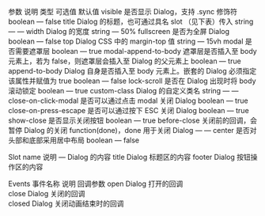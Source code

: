 参数	说明	类型	可选值	默认值
visible	是否显示 Dialog，支持 .sync 修饰符	boolean	—	false
title	Dialog 的标题，也可通过具名 slot （见下表）传入	string	—	—
width	Dialog 的宽度	string	—	50%
fullscreen	是否为全屏 Dialog	boolean	—	false
top	Dialog CSS 中的 margin-top 值	string	—	15vh
modal	是否需要遮罩层	boolean	—	true
modal-append-to-body	遮罩层是否插入至 body 元素上，若为 false，则遮罩层会插入至 Dialog 的父元素上	boolean	—	true
append-to-body	Dialog 自身是否插入至 body 元素上。嵌套的 Dialog 必须指定该属性并赋值为 true	boolean	—	false
lock-scroll	是否在 Dialog 出现时将 body 滚动锁定	boolean	—	true
custom-class	Dialog 的自定义类名	string	—	—
close-on-click-modal	是否可以通过点击 modal 关闭 Dialog	boolean	—	true
close-on-press-escape	是否可以通过按下 ESC 关闭 Dialog	boolean	—	true
show-close	是否显示关闭按钮	boolean	—	true
before-close	关闭前的回调，会暂停 Dialog 的关闭	function(done)，done 用于关闭 Dialog	—	—
center	是否对头部和底部采用居中布局	boolean	—	false

Slot
name	说明
—	Dialog 的内容
title	Dialog 标题区的内容
footer	Dialog 按钮操作区的内容

Events
事件名称	说明	回调参数
open	Dialog 打开的回调	
close	Dialog 关闭的回调	
closed	Dialog 关闭动画结束时的回调	